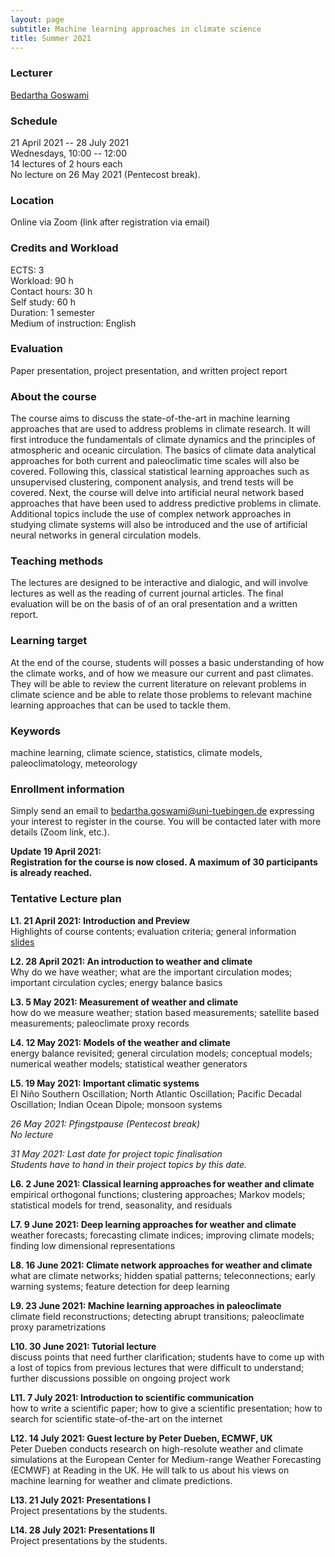 ```yaml
---
layout: page
subtitle: Machine learning approaches in climate science
title: Summer 2021
---
```


### Lecturer

[Bedartha Goswami](https://machineclimate.de/people/goswami/)

### Schedule

21 April 2021 -- 28 July 2021  
Wednesdays, 10:00 -- 12:00  
14 lectures of 2 hours each  
No lecture on 26 May 2021 (Pentecost break).  

### Location

Online via Zoom (link after registration via email)

### Credits and Workload

ECTS: 3  
Workload: 90 h  
Contact hours: 30 h  
Self study: 60 h  
Duration: 1 semester  
Medium of instruction: English

### Evaluation

Paper presentation, project presentation, and written project report


### About the course

The course aims to discuss the state-of-the-art in machine learning
approaches that are used to address problems in climate research. It
will first introduce the fundamentals of climate dynamics and the
principles of atmospheric and oceanic circulation. The basics of climate
data analytical approaches for both current and paleoclimatic time
scales will also be covered. Following this, classical statistical
learning approaches such as unsupervised clustering, component analysis,
and trend tests will be covered. Next, the course will delve into
artificial neural network based approaches that have been used to
address predictive problems in climate. Additional topics include the
use of complex network approaches in studying climate systems will also
be introduced and the use of artificial neural networks in general
circulation models.

### Teaching methods

The lectures are designed to be interactive and dialogic, and will
involve lectures as well as the reading of current journal articles. The
final evaluation will be on the basis of of an oral presentation and a
written report.

### Learning target

At the end of the course, students will posses a basic understanding of
how the climate works, and of how we measure our current and past
climates. They will be able to review the current literature on relevant
problems in climate science and be able to relate those problems to
relevant machine learning approaches that can be used to tackle them.


### Keywords

machine learning, climate science, statistics, climate models,
paleoclimatology, meteorology

### Enrollment information

Simply send an email to
[bedartha.goswami@uni-tuebingen.de](bedartha.goswami@uni-tuebingen.de)
expressing your interest to register in the course. You will be
contacted later with more details (Zoom link, etc.).

**Update 19 April 2021:**  
**Registration for the course is now closed. A maximum of 30
participants is already reached.**

### Tentative Lecture plan

**L1. 21 April 2021: Introduction and Preview**  
Highlights of course contents; evaluation criteria; general information  
[slides](/files/sose2021/l1.pdf)

**L2. 28 April 2021: An introduction to weather and climate**  
Why do we have weather; what are the important circulation modes;
important circulation cycles; energy balance basics

**L3. 5 May 2021: Measurement of weather and climate**  
how do we measure weather; station based measurements; satellite based
measurements; paleoclimate proxy records

**L4. 12 May 2021: Models of the weather and climate**  
energy balance revisited; general circulation models; conceptual models;
numerical weather models; statistical weather generators

**L5. 19 May 2021: Important climatic systems**  
El Niño Southern Oscillation; North Atlantic Oscillation; Pacific
Decadal Oscillation; Indian Ocean Dipole; monsoon systems

_26 May 2021: Pfingstpause (Pentecost break)_  
_No lecture_

_31 May 2021: Last date for project topic finalisation_  
_Students have to hand in their project topics by this date._

**L6. 2 June 2021: Classical learning approaches for weather and climate**  
empirical orthogonal functions; clustering approaches; Markov models;
statistical models for trend, seasonality, and residuals

**L7. 9 June 2021: Deep learning approaches for weather and climate**  
weather forecasts; forecasting climate indices; improving climate
models; finding low dimensional representations

**L8. 16 June 2021: Climate network approaches for weather and climate**  
what are climate networks; hidden spatial patterns; teleconnections;
early warning systems; feature detection for deep learning

**L9. 23 June 2021: Machine learning approaches in paleoclimate**  
climate field reconstructions; detecting abrupt transitions;
paleoclimate proxy parametrizations

**L10. 30 June 2021: Tutorial lecture**  
discuss points that need further clarification; students have to come
up with a lost of topics from previous lectures that were difficult to
understand; further discussions possible on ongoing project work

**L11. 7 July 2021: Introduction to scientific communication**  
how to write a scientific paper; how to give a scientific presentation;
how to search for scientific state-of-the-art on the internet

**L12. 14 July 2021: Guest lecture by Peter Dueben, ECMWF, UK**  
Peter Dueben conducts research on high-resolute weather and climate
simulations at the European Center for Medium-range Weather Forecasting
(ECMWF) at Reading in the UK. He will talk to us about his views on
machine learning for weather and climate predictions.

**L13. 21 July 2021: Presentations I**  
Project presentations by the students.

**L14. 28 July 2021: Presentations II**  
Project presentations by the students.


